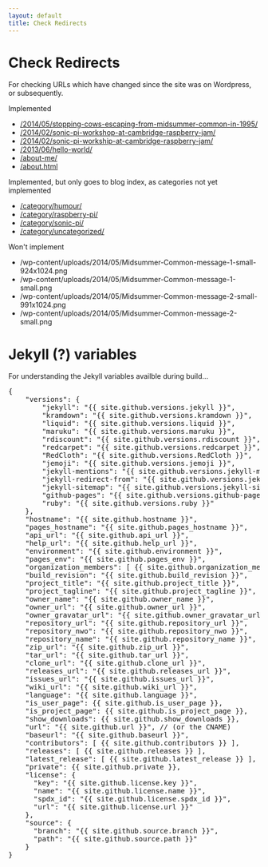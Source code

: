```yaml
---
layout: default
title: Check Redirects
---
```


# Check Redirects

For checking URLs which have changed since the site was on Wordpress, or subsequently.

Implemented

* [/2014/05/stopping-cows-escaping-from-midsummer-common-in-1995/](/2014/05/stopping-cows-escaping-from-midsummer-common-in-1995/)
* [/2014/02/sonic-pi-workshop-at-cambridge-raspberry-jam/](/2014/02/sonic-pi-workshop-at-cambridge-raspberry-jam/)
* [/2014/02/sonic-pi-workship-at-cambridge-raspberry-jam/](/2014/02/sonic-pi-workship-at-cambridge-raspberry-jam/)
* [/2013/06/hello-world/](/2013/06/hello-world/)
* [/about-me/](/about-me/)
* [/about.html](/about.html)

Implemented, but only goes to blog index, as categories not yet implemented

* [/category/humour/](/category/humour/)
* [/category/raspberry-pi/](/category/raspberry-pi/)
* [/category/sonic-pi/](/category/sonic-pi/)
* [/category/uncategorized/](/category/uncategorized/)

Won't implement

* /wp-content/uploads/2014/05/Midsummer-Common-message-1-small-924x1024.png
* /wp-content/uploads/2014/05/Midsummer-Common-message-1-small.png
* /wp-content/uploads/2014/05/Midsummer-Common-message-2-small-991x1024.png
* /wp-content/uploads/2014/05/Midsummer-Common-message-2-small.png

# Jekyll (?) variables

For understanding the Jekyll variables availble during build... 

<pre>
{
    "versions": {
        "jekyll": "{{ site.github.versions.jekyll }}",
        "kramdown": "{{ site.github.versions.kramdown }}",
        "liquid": "{{ site.github.versions.liquid }}",
        "maruku": "{{ site.github.versions.maruku }}",
        "rdiscount": "{{ site.github.versions.rdiscount }}",
        "redcarpet": "{{ site.github.versions.redcarpet }}",
        "RedCloth": "{{ site.github.versions.RedCloth }}",
        "jemoji": "{{ site.github.versions.jemoji }}",
        "jekyll-mentions": "{{ site.github.versions.jekyll-mentions }}",
        "jekyll-redirect-from": "{{ site.github.versions.jekyll-redirect-from }}",
        "jekyll-sitemap": "{{ site.github.versions.jekyll-sitemap }}",
        "github-pages": "{{ site.github.versions.github-pages }}",
        "ruby": "{{ site.github.versions.ruby }}"
    },
    "hostname": "{{ site.github.hostname }}",
    "pages_hostname": "{{ site.github.pages_hostname }}",
    "api_url": "{{ site.github.api_url }}",
    "help_url": "{{ site.github.help_url }}",
    "environment": "{{ site.github.environment }}",
    "pages_env": "{{ site.github.pages_env }}",
    "organization_members": [ {{ site.github.organization_members }} ],
    "build_revision": "{{ site.github.build_revision }}",
    "project_title": "{{ site.github.project_title }}",
    "project_tagline": "{{ site.github.project_tagline }}",
    "owner_name": "{{ site.github.owner_name }}",
    "owner_url": "{{ site.github.owner_url }}",
    "owner_gravatar_url": "{{ site.github.owner_gravatar_url }}",
    "repository_url": "{{ site.github.repository_url }}",
    "repository_nwo": "{{ site.github.repository_nwo }}",
    "repository_name": "{{ site.github.repository_name }}",
    "zip_url": "{{ site.github.zip_url }}",
    "tar_url": "{{ site.github.tar_url }}",
    "clone_url": "{{ site.github.clone_url }}",
    "releases_url": "{{ site.github.releases_url }}",
    "issues_url": "{{ site.github.issues_url }}",
    "wiki_url": "{{ site.github.wiki_url }}",
    "language": "{{ site.github.language }}",
    "is_user_page": {{ site.github.is_user_page }},
    "is_project_page": {{ site.github.is_project_page }},
    "show_downloads": {{ site.github.show_downloads }},
    "url": "{{ site.github.url }}", // (or the CNAME)
    "baseurl": "{{ site.github.baseurl }}",
    "contributors": [ {{ site.github.contributors }} ],
    "releases": [ {{ site.github.releases }} ],
    "latest_release": [ {{ site.github.latest_release }} ],
    "private": {{ site.github.private }},
    "license": {
      "key": "{{ site.github.license.key }}",
      "name": "{{ site.github.license.name }}",
      "spdx_id": "{{ site.github.license.spdx_id }}",
      "url": "{{ site.github.license.url }}"
    },
    "source": {
      "branch": "{{ site.github.source.branch }}",
      "path": "{{ site.github.source.path }}"
    }
}
</pre>
